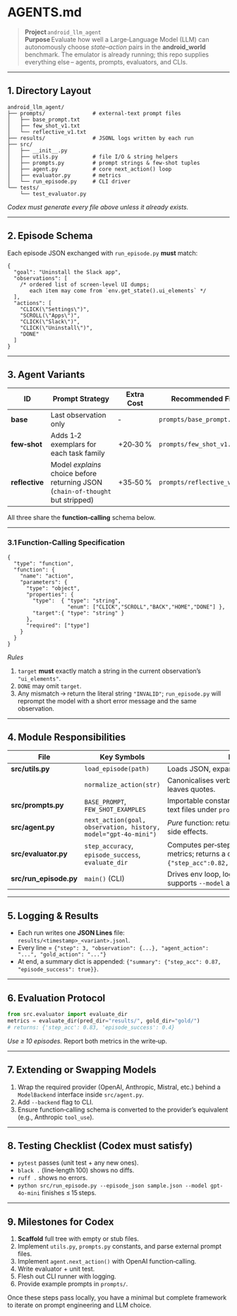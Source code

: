# AGENTS.md

> **Project** `android_llm_agent` \
> **Purpose** Evaluate how well a Large‑Language Model (LLM) can autonomously choose *state–action* pairs in the **android\_world** benchmark. The emulator is already running; this repo supplies everything else – agents, prompts, evaluators, and CLIs.

---

## 1. Directory Layout

```
android_llm_agent/
├── prompts/               # external‑text prompt files
│   ├── base_prompt.txt
│   ├── few_shot_v1.txt
│   └── reflective_v1.txt
├── results/               # JSONL logs written by each run
├── src/
│   ├── __init__.py
│   ├── utils.py           # file I/O & string helpers
│   ├── prompts.py         # prompt strings & few‑shot tuples
│   ├── agent.py           # core next_action() loop
│   ├── evaluator.py       # metrics
│   └── run_episode.py     # CLI driver
└── tests/
    └── test_evaluator.py
```

*Codex must generate every file above unless it already exists.*

---

## 2. Episode Schema

Each episode JSON exchanged with `run_episode.py` **must** match:

```jsonc
{
  "goal": "Uninstall the Slack app",
  "observations": [
    /* ordered list of screen‑level UI dumps;
       each item may come from `env.get_state().ui_elements` */
  ],
  "actions": [
    "CLICK(\"Settings\")",
    "SCROLL(\"Apps\")",
    "CLICK(\"Slack\")",
    "CLICK(\"Uninstall\")",
    "DONE"
  ]
}
```

---

## 3. Agent Variants

| ID             | Prompt Strategy                                                                 | Extra Cost | Recommended File           |
| -------------- | ------------------------------------------------------------------------------- | ---------- | -------------------------- |
| **base**       | Last observation only                                                           | ‑          | `prompts/base_prompt.txt`  |
| **few‑shot**   | Adds 1‑2 exemplars for each task family                                         | +20‑30 %   | `prompts/few_shot_v1.txt`   |
| **reflective** | Model *explains* choice before returning JSON (`chain‑of‑thought` but stripped) | +35‑50 %   | `prompts/reflective_v1.txt` |

All three share the **function‑calling** schema below.

---

### 3.1 Function‑Calling Specification

```jsonc
{
  "type": "function",
  "function": {
    "name": "action",
    "parameters": {
      "type": "object",
      "properties": {
        "type":  { "type": "string",
                   "enum": ["CLICK","SCROLL","BACK","HOME","DONE"] },
        "target":{ "type": "string" }
      },
      "required": ["type"]
    }
  }
}
```

*Rules*

1. `target` **must** exactly match a string in the current observation’s `"ui_elements"`.
2. `DONE` may omit `target`.
3. Any mismatch → return the literal string `"INVALID"`; `run_episode.py` will reprompt the model with a short error message and the same observation.

---

## 4. Module Responsibilities

| File                    | Key Symbols                                                    | Notes                                                                                                     |
| ----------------------- | -------------------------------------------------------------- | --------------------------------------------------------------------------------------------------------- |
| **src/utils.py**        | `load_episode(path)`                                           | Loads JSON, expands `~`, validates keys.                                                                  |
|                         | `normalize_action(str)`                                        | Canonicalises verbs, strips whitespace, leaves quotes.                                                    |
| **src/prompts.py**      | `BASE_PROMPT`, `FEW_SHOT_EXAMPLES`                             | Importable constants; also reads external text files under `prompts/`.                                    |
| **src/agent.py**        | `next_action(goal, observation, history, model="gpt-4o-mini")` | *Pure* function: returns one action string, no side effects.                                              |
| **src/evaluator.py**    | `step_accuracy`, `episode_success`, `evaluate_dir`             | Computes per‑step and per‑episode metrics; returns a dict like `{"step_acc":0.82,"episode_success":0.5}`. |
| **src/run\_episode.py** | `main()` (CLI)                                                 | Drives env loop, logs to `results/*.jsonl`, supports `--model` and `--prompt_variant`.                    |

---

## 5. Logging & Results

* Each run writes one **JSON Lines** file: `results/<timestamp>_<variant>.jsonl`.
* Every line = `{"step": 3, "observation": {...}, "agent_action": "...", "gold_action": "..."}`
* At end, a summary dict is appended: `{"summary": {"step_acc": 0.87, "episode_success": true}}`.

---

## 6. Evaluation Protocol

```python
from src.evaluator import evaluate_dir
metrics = evaluate_dir(pred_dir="results/", gold_dir="gold/")
# returns: {'step_acc': 0.83, 'episode_success': 0.4}
```

*Use ≥ 10 episodes.*
Report both metrics in the write‑up.

---

## 7. Extending or Swapping Models

1. Wrap the required provider (OpenAI, Anthropic, Mistral, etc.) behind a `ModelBackend` interface inside `src/agent.py`.
2. Add `--backend` flag to CLI.
3. Ensure function‑calling schema is converted to the provider’s equivalent (e.g., Anthropic `tool_use`).

---

## 8. Testing Checklist (Codex must satisfy)

* `pytest` passes (unit test + any new ones).
* `black .` (line‑length 100) shows no diffs.
* `ruff .` shows no errors.
* `python src/run_episode.py --episode_json sample.json --model gpt-4o-mini` finishes ≤ 15 steps.

---

## 9. Milestones for Codex

1. **Scaffold** full tree with empty or stub files.
2. Implement `utils.py`, `prompts.py` constants, and parse external prompt files.
3. Implement `agent.next_action()` with OpenAI function‑calling.
4. Write evaluator + unit test.
5. Flesh out CLI runner with logging.
6. Provide example prompts in `prompts/`.

Once these steps pass locally, you have a minimal but complete framework to iterate on prompt engineering and LLM choice.
